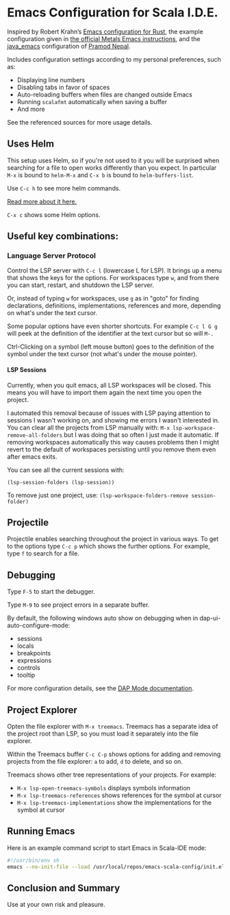 # Emacs Configuration for Scala I.D.E.

Inspired by Robert Krahn’s [Emacs configuration for Rust](https://github.com/rksm/emacs-rust-config),
the example configuration given in
[the official Metals Emacs instructions](https://scalameta.org/metals/docs/editors/emacs/#installation), and the [java_emacs](https://github.com/neppramod/java_emacs) configuration of [Pramod Nepal](https://github.com/neppramod).

Includes configuration settings according to my personal preferences, such as:

- Displaying line numbers
- Disabling tabs in favor of spaces
- Auto-reloading buffers when files are changed outside Emacs
- Running `scalafmt` automatically when saving a buffer
- And more

See the referenced sources for more usage details.

## Uses Helm

This setup uses Helm, so if you're not used to it you will be surprised when searching for a file to open works differently than you expect.  In particular `M-x` is bound to `helm-M-x` and `C-x b` is bound to `helm-buffers-list`.

Use `C-c h` to see more helm commands.

[Read more about it here.](https://emacs-helm.github.io/helm/)

`C-x c` shows some Helm options.

## Useful key combinations:

### Language Server Protocol

Control the LSP server with `C-c l` (lowercase L for LSP).  It brings up a menu that shows the keys for the options. For workspaces type `w`, and from there you can start, restart, and shutdown the LSP server.

Or, instead of typing `w` for workspaces, use `g` as in "goto" for finding declarations, definitions, implementations, references and more, depending on what's under the text cursor.

Some popular options have even shorter shortcuts.  For example
`C-c l G g` will peek at the definition of the identifier at the text cursor but so will `M-.`

Ctrl-Clicking on a symbol (left mouse button) goes to the definition of the symbol under the text cursor (not what's under the mouse pointer).

#### LSP Sessions

Currently, when you quit emacs, all LSP workspaces will be closed.  This means you will have to import them again the next time you open the project.

I automated this removal because of issues with LSP paying attention to sessions I wasn't working on, and showing me errors I wasn't interested in.  You can clear all the projects from LSP manually with: `M-x lsp-workspace-remove-all-folders` but I was doing that so often I just made it automatic.  If removing workspaces automatically this way causes problems then I might revert to the default of workspaces persisting until you remove them even after emacs exits.

You can see all the current sessions with:

```elisp
(lsp-session-folders (lsp-session))
```
To remove just one project, use: `(lsp-workspace-folders-remove session-folder)`

## Projectile

Projectile enables searching throughout the project in various ways.  To get to the options type `C-c p` which shows the further options.  For example, type `f` to search for a file.

## Debugging

Type `F-5` to start the debugger.

Type `M-9` to see project errors in a separate buffer.

By default, the following windows auto show on debugging when in dap-ui-auto-configure-mode:

* sessions
* locals
* breakpoints
* expressions
* controls
* tooltip

For more configuration details, see the [DAP Mode documentation](https://emacs-lsp.github.io/dap-mode/page/configuration/).

## Project Explorer

Opten the file explorer with `M-x treemacs`.  Treemacs has a separate idea of the project root than LSP, so you must load it separately into the file explorer.

Within the Treemacs buffer `C-c C-p` shows options for adding and removing projects from the file explorer: `a` to add, `d` to delete, and so on.

Treemacs shows other tree representations of your projects.  For example:

* `M-x lsp-open-treemacs-symbols` displays symbols information
* `M-x lsp-treemacs-references` shows references for the symbol at cursor
* `M-x lsp-treemacs-implementations`  show the implementations for the symbol at cursor

## Running Emacs

Here is an example command script to start Emacs in Scala-IDE mode:

```bash
#!/usr/bin/env sh
emacs --no-init-file --load /usr/local/repos/emacs-scala-config/init.el $@ &
```

## Conclusion and Summary

Use at your own risk and pleasure.